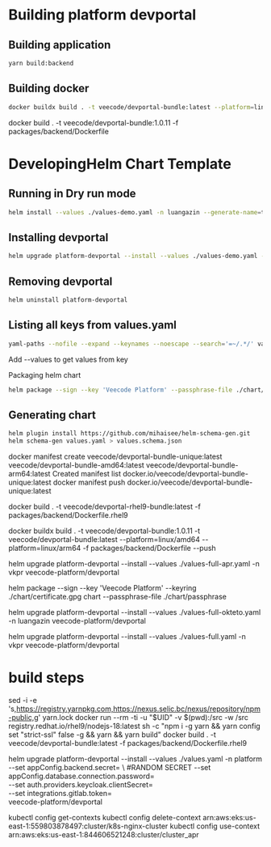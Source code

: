 # Building platform devportal

## Building application
```sh
yarn build:backend
```
## Building docker 
```sh
docker buildx build . -t veecode/devportal-bundle:latest --platform=linux/amd64 -f packages/backend/Dockerfile --push
```
docker build . -t veecode/devportal-bundle:1.0.11 -f packages/backend/Dockerfile
# DevelopingHelm Chart Template

## Running in Dry run mode

```sh
helm install --values ./values-demo.yaml -n luangazin --generate-name=true --dry-run --debug ./chart/
```

## Installing devportal

```sh
helm upgrade platform-devportal --install --values ./values-demo.yaml -n luangazin ./chart/
```
## Removing devportal

```sh
helm uninstall platform-devportal
```

## Listing all keys from values.yaml
```sh
yaml-paths --nofile --expand --keynames --noescape --search='=~/.*/' values-demo.yaml
```
Add --values to get values from key

Packaging helm chart
```sh
helm package --sign --key 'Veecode Platform' --passphrase-file ./chart/passphrase --keyring ./chart/certificate.gpg chart
```
## Generating chart 
```sh
helm plugin install https://github.com/mihaisee/helm-schema-gen.git
helm schema-gen values.yaml > values.schema.json
```
docker manifest create veecode/devportal-bundle-unique:latest veecode/devportal-bundle-amd64:latest veecode/devportal-bundle-arm64:latest
Created manifest list docker.io/veecode/devportal-bundle-unique:latest
 docker manifest push docker.io/veecode/devportal-bundle-unique:latest

docker build . -t veecode/devportal-rhel9-bundle:latest -f packages/backend/Dockerfile.rhel9

docker buildx build . -t veecode/devportal-bundle:1.0.11 -t veecode/devportal-bundle:latest --platform=linux/amd64 --platform=linux/arm64 -f packages/backend/Dockerfile --push


helm upgrade platform-devportal --install --values ./values-full-apr.yaml -n vkpr veecode-platform/devportal


helm package --sign --key 'Veecode Platform' --keyring ./chart/certificate.gpg chart --passphrase-file ./chart/passphrase



helm upgrade platform-devportal --install --values ./values-full-okteto.yaml -n luangazin veecode-platform/devportal

helm upgrade platform-devportal --install --values ./values-full.yaml -n vkpr veecode-platform/devportal

# build steps
sed -i -e 's,https://registry.yarnpkg.com,https://nexus.selic.bc/nexus/repository/npm-public,g' yarn.lock
docker run --rm -ti -u "$UID" -v $(pwd):/src -w /src registry.redhat.io/rhel9/nodejs-18:latest sh -c "npm i -g yarn && yarn config set \"strict-ssl\" false -g && yarn && yarn build"
docker build . -t veecode/devportal-bundle:latest -f packages/backend/Dockerfile.rhel9


helm upgrade platform-devportal --install --values ./values.yaml -n platform \
--set appConfig.backend.secret= \ #RANDOM SECRET
--set appConfig.database.connection.password= \
--set auth.providers.keycloak.clientSecret= \
--set integrations.gitlab.token= \
veecode-platform/devportal



kubectl config get-contexts
kubectl config delete-context arn:aws:eks:us-east-1:559803878497:cluster/k8s-nginx-cluster
kubectl config use-context arn:aws:eks:us-east-1:844606521248:cluster/cluster_apr

